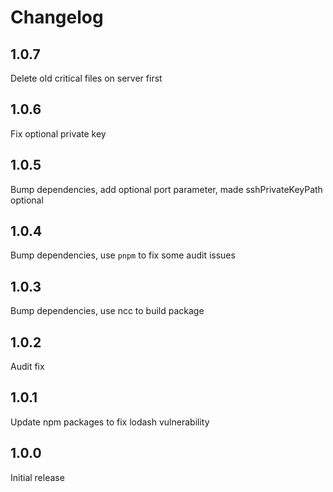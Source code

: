 # Changelog

## 1.0.7
Delete old critical files on server first

## 1.0.6
Fix optional private key

## 1.0.5
Bump dependencies, add optional port parameter, made sshPrivateKeyPath optional 

## 1.0.4
Bump dependencies, use `pnpm` to fix some audit issues

## 1.0.3
Bump dependencies, use ncc to build package

## 1.0.2
Audit fix

## 1.0.1
Update npm packages to fix lodash vulnerability

## 1.0.0
Initial release
